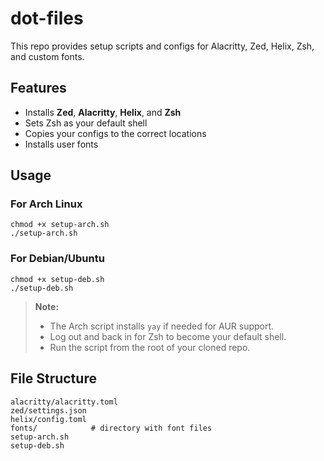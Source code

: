 # dot-files

This repo provides setup scripts and configs for Alacritty, Zed, Helix, Zsh, and custom fonts.

## Features

- Installs **Zed**, **Alacritty**, **Helix**, and **Zsh**
- Sets Zsh as your default shell
- Copies your configs to the correct locations
- Installs user fonts

## Usage

### For Arch Linux

```
chmod +x setup-arch.sh
./setup-arch.sh
```

### For Debian/Ubuntu

```
chmod +x setup-deb.sh
./setup-deb.sh
```

> **Note:**  
> - The Arch script installs `yay` if needed for AUR support.  
> - Log out and back in for Zsh to become your default shell.  
> - Run the script from the root of your cloned repo.

## File Structure

```
alacritty/alacritty.toml
zed/settings.json
helix/config.toml
fonts/            # directory with font files
setup-arch.sh
setup-deb.sh
```